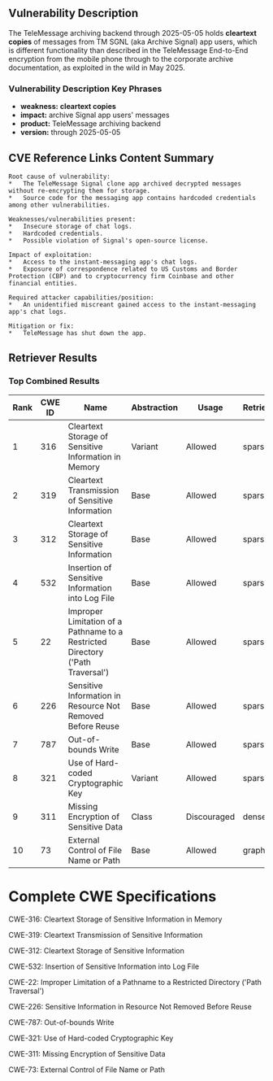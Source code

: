 ## Vulnerability Description
The TeleMessage archiving backend through 2025-05-05 holds **cleartext copies** of messages from TM SGNL (aka Archive Signal) app users, which is different functionality than described in the TeleMessage End-to-End encryption from the mobile phone through to the corporate archive documentation, as exploited in the wild in May 2025.

### Vulnerability Description Key Phrases
- **weakness:** **cleartext copies**
- **impact:** archive Signal app users' messages
- **product:** TeleMessage archiving backend
- **version:** through 2025-05-05

## CVE Reference Links Content Summary
```text
Root cause of vulnerability:
*   The TeleMessage Signal clone app archived decrypted messages without re-encrypting them for storage.
*   Source code for the messaging app contains hardcoded credentials among other vulnerabilities.

Weaknesses/vulnerabilities present:
*   Insecure storage of chat logs.
*   Hardcoded credentials.
*   Possible violation of Signal's open-source license.

Impact of exploitation:
*   Access to the instant-messaging app's chat logs.
*   Exposure of correspondence related to US Customs and Border Protection (CBP) and to cryptocurrency firm Coinbase and other financial entities.

Required attacker capabilities/position:
*   An unidentified miscreant gained access to the instant-messaging app's chat logs.

Mitigation or fix:
*   TeleMessage has shut down the app.
```

## Retriever Results

### Top Combined Results

| Rank | CWE ID | Name | Abstraction | Usage  | Retrievers | Individual Scores |
|------|--------|------|-------------|-------|------------|-------------------|
| 1 | 316 | Cleartext Storage of Sensitive Information in Memory | Variant | Allowed | sparse | 0.277 |
| 2 | 319 | Cleartext Transmission of Sensitive Information | Base | Allowed | sparse | 0.247 |
| 3 | 312 | Cleartext Storage of Sensitive Information | Base | Allowed | sparse | 0.244 |
| 4 | 532 | Insertion of Sensitive Information into Log File | Base | Allowed | sparse | 0.241 |
| 5 | 22 | Improper Limitation of a Pathname to a Restricted Directory ('Path Traversal') | Base | Allowed | sparse | 0.239 |
| 6 | 226 | Sensitive Information in Resource Not Removed Before Reuse | Base | Allowed | sparse | 0.238 |
| 7 | 787 | Out-of-bounds Write | Base | Allowed | sparse | 0.236 |
| 8 | 321 | Use of Hard-coded Cryptographic Key | Variant | Allowed | sparse | 0.232 |
| 9 | 311 | Missing Encryption of Sensitive Data | Class | Discouraged | dense | 0.445 |
| 10 | 73 | External Control of File Name or Path | Base | Allowed | graph | 0.002 |



# Complete CWE Specifications

CWE-316: Cleartext Storage of Sensitive Information in Memory

CWE-319: Cleartext Transmission of Sensitive Information

CWE-312: Cleartext Storage of Sensitive Information

CWE-532: Insertion of Sensitive Information into Log File

CWE-22: Improper Limitation of a Pathname to a Restricted Directory ('Path Traversal')

CWE-226: Sensitive Information in Resource Not Removed Before Reuse

CWE-787: Out-of-bounds Write

CWE-321: Use of Hard-coded Cryptographic Key

CWE-311: Missing Encryption of Sensitive Data

CWE-73: External Control of File Name or Path